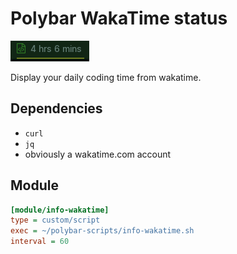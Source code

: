 # Polybar WakaTime status

![img](/img/screenshot.png)

Display your daily coding time from wakatime.


## Dependencies

* `curl`
* `jq`
* obviously a wakatime.com account


## Module

```ini
[module/info-wakatime]
type = custom/script
exec = ~/polybar-scripts/info-wakatime.sh
interval = 60
```
